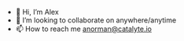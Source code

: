 - 👋 Hi, I’m Alex
- 💞️ I’m looking to collaborate on anywhere/anytime
- 📫 How to reach me anorman@catalyte.io

<!---
mormidon/mormidon is a ✨ special ✨ repository because its `README.md` (this file) appears on your GitHub profile.
You can click the Preview link to take a look at your changes.
--->
